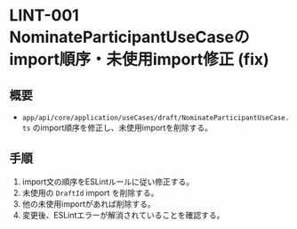 # LINT-001 NominateParticipantUseCaseのimport順序・未使用import修正 (fix)

## 概要

- `app/api/core/application/useCases/draft/NominateParticipantUseCase.ts` のimport順序を修正し、未使用importを削除する。

## 手順

1. import文の順序をESLintルールに従い修正する。
2. 未使用の `DraftId` import を削除する。
3. 他の未使用importがあれば削除する。
4. 変更後、ESLintエラーが解消されていることを確認する。
